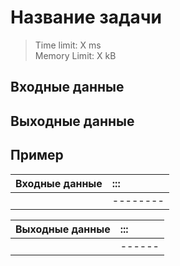 # Название задачи

> Time limit: X ms \
Memory Limit: X kB

## Входные данные


## Выходные данные


## Пример

| Входные данные | :::      |
|:---------------|:---------|
|                | -------- |


| Выходные данные | :::    |
|-----------------|:-------|
|                 | ------ |
